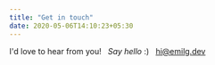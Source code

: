 ```yaml
---
title: "Get in touch"
date: 2020-05-06T14:10:23+05:30
---
```


I'd love to hear from you! &nbsp; *Say hello* :) &nbsp; [hi@emilg.dev](mailto:hi@emilg.dev)